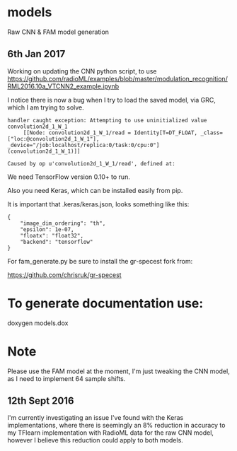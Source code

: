 # models

Raw CNN &amp; FAM model generation

## 6th Jan 2017

Working on updating the CNN python script, to use  https://github.com/radioML/examples/blob/master/modulation_recognition/RML2016.10a_VTCNN2_example.ipynb

I notice there is now a bug when I try to load the saved model, via GRC, which I am trying to solve.

```
handler caught exception: Attempting to use uninitialized value convolution2d_1_W_1
	 [[Node: convolution2d_1_W_1/read = Identity[T=DT_FLOAT, _class=["loc:@convolution2d_1_W_1"], _device="/job:localhost/replica:0/task:0/cpu:0"](convolution2d_1_W_1)]]

Caused by op u'convolution2d_1_W_1/read', defined at:
```

We need TensorFlow version 0.10+ to run.

Also you need Keras, which can be installed easily from pip.

It is important that .keras/keras.json, looks something like this:

```
{
    "image_dim_ordering": "th", 
    "epsilon": 1e-07, 
    "floatx": "float32", 
    "backend": "tensorflow"
}
```

For fam_generate.py be sure to install the gr-specest fork from: 

https://github.com/chrisruk/gr-specest

# To generate documentation use:

doxygen models.dox

# Note

Please use the FAM model at the moment, I'm just tweaking the CNN model, as I need to implement 64 sample shifts.

## 12th Sept 2016

I'm currently investigating an issue I've found with the Keras implementations, where 
there is seemingly an 8% reduction in accuracy to my TFlearn implementation with RadioML data for the raw CNN model, however
I believe this reduction could apply to both models.
